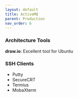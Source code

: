 ```yaml
---
layout: default
title: ActiveMQ
parent: Production
nav_order: 6
---
```


### Architecture Tools
**draw.io**: Excellent tool for Ubuntu

### SSH Clients
* Putty
* SecureCRT 
* Termius
* MobaXterm